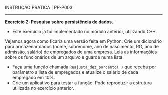 INSTRUÇÃO PRÁTICA | PP-P003

<hr>

**Exercício 2: Pesquisa sobre persistência de dados.**

- Este exercício já foi implementado no módulo anterior, utilizando C++.

Vejamos agora como ficaria uma versão feita em Python: Crie um dicionário para armazenar dados (nome, sobrenome, ano de nascimento, RG, ano de admissão, salário) de empregados de uma empresa. Leia as informaçõies sobre os funcionários de um arquivo e guarde numa lista.

- Faça uma função chamada `Reajusta_dez_porcento( )` que receba
por parâmetro a lista de empregados e atualize o salário de cada empregado em 10%.
- Crie um aplicativo para testar a função. Pode reproduzir a estrutura utilizada no exercício anterior.
